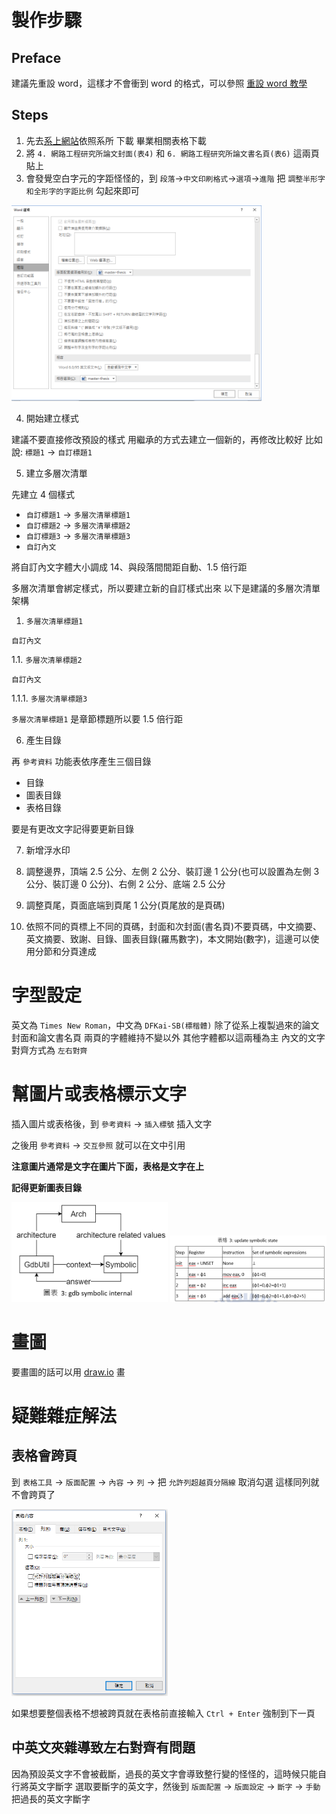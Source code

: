 # 製作步驟

## Preface

建議先重設 word，這樣才不會衝到 word 的格式，可以參照 [重設 word 教學](https://support.microsoft.com/zh-tw/help/822005/how-to-reset-user-options-and-registry-settings-in-word)

## Steps

1. 先去[系上網站](https://www.cs.nctu.edu.tw/cswebsite/education/graduate/course)依照系所 下載 畢業相關表格下載
2. 將 `4. 網路工程研究所論文封面(表4)` 和 `6. 網路工程研究所論文書名頁(表6)` 這兩頁貼上
3. 會發覺空白字元的字距怪怪的，到 `段落`->`中文印刷格式`->`選項`->`進階` 把 `調整半形字和全形字的字距比例` 勾起來即可

<img src="../fixtures/adjust-distance-between-character.png" width="400px">

4. 開始建立樣式

建議不要直接修改預設的樣式
用繼承的方式去建立一個新的，再修改比較好
比如說: `標題1` -> `自訂標題1`


5. 建立多層次清單

先建立 4 個樣式

- `自訂標題1` -> `多層次清單標題1`
- `自訂標題2` -> `多層次清單標題2`
- `自訂標題3` -> `多層次清單標題3`
- `自訂內文`

將自訂內文字體大小調成 14、與段落間間距自動、1.5 倍行距

多層次清單會綁定樣式，所以要建立新的自訂樣式出來
以下是建議的多層次清單架構

1. `多層次清單標題1`

`自訂內文`

1.1. `多層次清單標題2`

`自訂內文`

1.1.1. `多層次清單標題3`

`多層次清單標題1` 是章節標題所以要 1.5 倍行距

6. 產生目錄

再 `參考資料` 功能表依序產生三個目錄

- 目錄
- 圖表目錄
- 表格目錄

要是有更改文字記得要更新目錄

7. 新增浮水印

8. 調整邊界，頂端 2.5 公分、左側 2 公分、裝訂邊 1 公分(也可以設置為左側 3 公分、裝訂邊 0 公分)、右側 2 公分、底端 2.5 公分

9. 調整頁尾，頁面底端到頁尾 1 公分(頁尾放的是頁碼)

10. 依照不同的頁標上不同的頁碼，封面和次封面(書名頁)不要頁碼，中文摘要、英文摘要、致謝、目錄、圖表目錄(羅馬數字)，本文開始(數字)，這邊可以使用分節和分頁達成

# 字型設定

英文為 `Times New Roman`，中文為 `DFKai-SB(標楷體)`
除了從系上複製過來的論文封面和論文書名頁
兩頁的字體維持不變以外
其他字體都以這兩種為主
內文的文字對齊方式為 `左右對齊`

# 幫圖片或表格標示文字

插入圖片或表格後，到 `參考資料` -> `插入標號` 插入文字

之後用 `參考資料` -> `交互參照` 就可以在文中引用

**注意圖片通常是文字在圖片下面，表格是文字在上**

**記得更新圖表目錄**

<img src="../fixtures/figure.png" width="250px"> <img src="../fixtures/table.png" width="250px">

# 畫圖

要畫圖的話可以用 [draw.io](https://www.draw.io/) 畫

# 疑難雜症解法

## 表格會跨頁

到 `表格工具` -> `版面配置` -> `內容` -> `列` -> 把 `允許列超越頁分隔線` 取消勾選
這樣同列就不會跨頁了

<img src="../fixtures/table-cross-page.png" width="250px">

如果想要整個表格不想被跨頁就在表格前直接輸入 `Ctrl + Enter` 強制到下一頁

## 中英文夾雜導致左右對齊有問題

因為預設英文字不會被截斷，過長的英文字會導致整行變的怪怪的，這時候只能自行將英文字斷字
選取要斷字的英文字，然後到 `版面配置` -> `版面設定` -> `斷字` -> `手動` 把過長的英文字斷字
